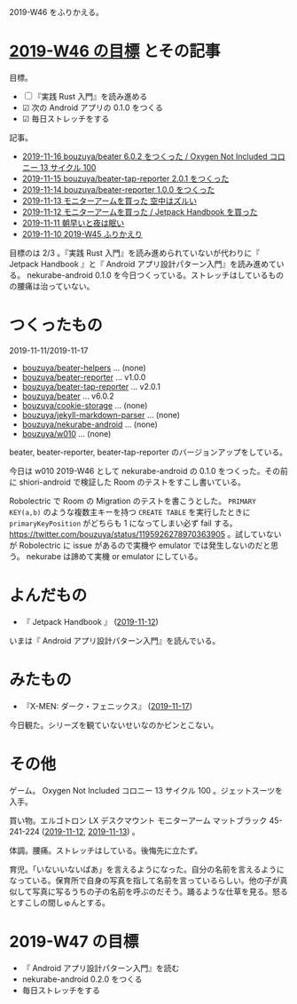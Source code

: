 2019-W46 をふりかえる。

# [2019-W46 の目標][2019-11-10] とその記事

目標。

- ☐ 『実践 Rust 入門』を読み進める
- ☑ 次の Android アプリの 0.1.0 をつくる
- ☑ 毎日ストレッチをする

記事。

- [2019-11-16 bouzuya/beater 6.0.2 をつくった / Oxygen Not Included コロニー 13 サイクル 100][2019-11-16]
- [2019-11-15 bouzuya/beater-tap-reporter 2.0.1 をつくった][2019-11-15]
- [2019-11-14 bouzuya/beater-reporter 1.0.0 をつくった][2019-11-14]
- [2019-11-13 モニターアームを買った 空中はズルい][2019-11-13]
- [2019-11-12 モニターアームを買った / Jetpack Handbook を買った][2019-11-12]
- [2019-11-11 朝早いと夜は眠い][2019-11-11]
- [2019-11-10 2019-W45 ふりかえり][2019-11-10]

目標のは 2/3 。『実践 Rust 入門』を読み進められていないが代わりに『 Jetpack Handbook 』と『 Android アプリ設計パターン入門』を読み進めている。 nekurabe-android 0.1.0 を今日つくっている。ストレッチはしているものの腰痛は治っていない。

# つくったもの

2019-11-11/2019-11-17

- [bouzuya/beater-helpers][] ... (none)
- [bouzuya/beater-reporter][] ... v1.0.0
- [bouzuya/beater-tap-reporter][] ... v2.0.1
- [bouzuya/beater][] ... v6.0.2
- [bouzuya/cookie-storage][] ... (none)
- [bouzuya/jekyll-markdown-parser][] ... (none)
- [bouzuya/nekurabe-android][] ... (none)
- [bouzuya/w010][] ... (none)

beater, beater-reporter, beater-tap-reporter のバージョンアップをしている。

今日は w010 2019-W46 として nekurabe-android の 0.1.0 をつくった。その前に shiori-android で検証した Room のテストをすこし書いている。

Robolectric で Room の Migration のテストを書こうとした。 `PRIMARY KEY(a,b)` のような複数主キーを持つ `CREATE TABLE` を実行したときに `primaryKeyPosition` がどちらも 1 になってしまい必ず fail する。 https://twitter.com/bouzuya/status/1195926278970363905 。試していないが Robolectric に issue があるので実機や emulator では発生しないのだと思う。 nekurabe は諦めて実機 or emulator にしている。

# よんだもの

- 『 Jetpack Handbook 』 ([2019-11-12][])

いまは『 Android アプリ設計パターン入門』を読んでいる。

# みたもの

- 『X-MEN: ダーク・フェニックス』 ([2019-11-17][])

今日観た。シリーズを観ていないせいなのかピンとこない。

# その他

ゲーム。 Oxygen Not Included コロニー 13 サイクル 100 。ジェットスーツを入手。

買い物。エルゴトロン LX デスクマウント モニターアーム マットブラック 45-241-224 ([2019-11-12][], [2019-11-13][]) 。

体調。腰痛。ストレッチはしている。後悔先に立たず。

育児。「いないいないばあ」を言えるようになった。自分の名前を言えるようになっている。保育所で自身の写真を指して名前を言っているらしい。他の子が真似して写真に写るうちの子の名前を呼ぶのだそう。踊るような仕草を見る。怒るとすこしの間しゅんとする。

# 2019-W47 の目標

- 『 Android アプリ設計パターン入門』を読む
- nekurabe-android 0.2.0 をつくる
- 毎日ストレッチをする

[2019-11-10]: https://blog.bouzuya.net/2019/11/10/
[2019-11-11]: https://blog.bouzuya.net/2019/11/11/
[2019-11-12]: https://blog.bouzuya.net/2019/11/12/
[2019-11-13]: https://blog.bouzuya.net/2019/11/13/
[2019-11-14]: https://blog.bouzuya.net/2019/11/14/
[2019-11-15]: https://blog.bouzuya.net/2019/11/15/
[2019-11-16]: https://blog.bouzuya.net/2019/11/16/
[2019-11-17]: https://blog.bouzuya.net/2019/11/17/
[bouzuya/beater-helpers]: https://github.com/bouzuya/beater-helpers
[bouzuya/beater-reporter]: https://github.com/bouzuya/beater-reporter
[bouzuya/beater-tap-reporter]: https://github.com/bouzuya/beater-tap-reporter
[bouzuya/beater]: https://github.com/bouzuya/beater
[bouzuya/cookie-storage]: https://github.com/bouzuya/cookie-storage
[bouzuya/jekyll-markdown-parser]: https://github.com/bouzuya/jekyll-markdown-parser
[bouzuya/nekurabe-android]: https://github.com/bouzuya/nekurabe-android
[bouzuya/w010]: https://github.com/bouzuya/w010
